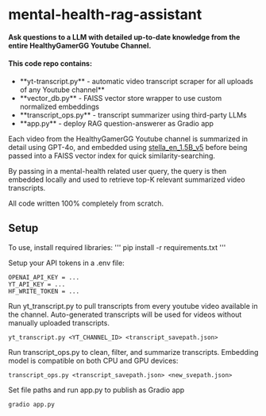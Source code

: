 # mental-health-rag-assistant

#### Ask questions to a LLM with detailed up-to-date knowledge from the entire HealthyGamerGG Youtube Channel.
#### This code repo contains:
<ul>
    <li>**yt-transcript.py** - automatic video transcript scraper for all uploads of any Youtube channel**</li>
    <li>**vector_db.py** - FAISS vector store wrapper to use custom normalized embeddings</li>
    <li>**transcript_ops.py** - transcript summarizer using third-party LLMs</li>
    <li>**app.py** - deploy RAG question-answerer as Gradio app</li>
</ul>

Each video from the HealthyGamerGG Youtube channel is summarized in detail using GPT-4o, and embedded using [stella_en_1.5B_v5](https://huggingface.co/NovaSearch/stella_en_1.5B_v5) before being passed into a FAISS vector index for quick similarity-searching.

By passing in a mental-health related user query, the query is then embedded locally and used to retrieve top-K relevant summarized video transcripts. 

All code written 100% completely from scratch.

## Setup
To use, install required libraries:
'''
pip install -r requirements.txt
'''

Setup your API tokens in a .env file:
```
OPENAI_API_KEY = ...
YT_API_KEY = ...
HF_WRITE_TOKEN = ...
```

Run yt_transcript.py to pull transcripts from every youtube video available in the channel. Auto-generated transcripts will be used for videos without manually uploaded transcripts.
```
yt_transcript.py <YT_CHANNEL_ID> <transcript_savepath.json>
```

Run transcript_ops.py to clean, filter, and summarize transcripts. Embedding model is compatible on both CPU and GPU devices:
```
transcript_ops.py <transcript_savepath.json> <new_svepath.json>
```

Set file paths and run app.py to publish as Gradio app
```
gradio app.py
```

